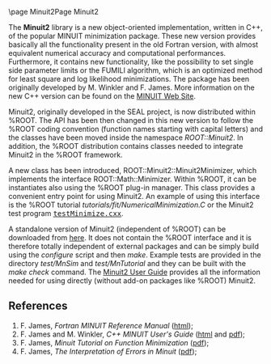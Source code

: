 \page Minuit2Page Minuit2

The **Minuit2** library is a new object-oriented implementation, written in C++,
of the popular MINUIT minimization package. These new version provides basically
all the functionality present in the old Fortran version, with almost equivalent
numerical accuracy and computational performances. Furthermore, it contains new
functionality, like the possibility to set single side parameter limits or the
FUMILI algorithm, which is an optimized method for least square and log likelihood
minimizations. The package has been originally developed by M. Winkler and F. James.
More information on the new C++ version can be found on the
[MINUIT Web Site](http://www.cern.ch/minuit).

Minuit2, originally developed in the SEAL project, is now distributed within %ROOT.
The API has been then changed in this new version to follow the %ROOT coding convention
(function names starting with capital letters) and the classes have been moved inside
the namespace _ROOT::Minuit2_. In addition, the %ROOT distribution contains classes
needed to integrate Minuit2 in the %ROOT framework.

A new class has been introduced, ROOT::Minuit2::Minuit2Minimizer, which implements
the interface ROOT::Math::Minimizer. Within %ROOT, it can be instantiates also using
the %ROOT plug-in manager. This class provides a convenient entry point for using Minuit2\.
An example of using this interface is the %ROOT tutorial _tutorials/fit/NumericalMinimization.C_
or the Minuit2 test program
[<tt>testMinimize.cxx</tt>](https://github.com/cxx-hep/root-cern/blob/master/math/minuit2/test/testMinimize.cxx).

A standalone version of Minuit2 (independent of %ROOT) can be downloaded from
[here](http://www.cern.ch/mathlibs/sw/5_34_14/Minuit2/Minuit2-5.34.14.tar.gz).
It does not contain the %ROOT interface and it is therefore
totally independent of external packages and can be simply build using the _configure_ script
and then _make_. Example tests are provided in the directory _test/MnSim_ and _test/MnTutorial_
and they can be built with the _make check_ command.
The [Minuit2 User Guide](https://root.cern.ch/root/htmldoc/guides/minuit2/Minuit2.html)
provides all the information needed for using directly (without add-on packages like %ROOT) Minuit2.

## References

1.  F. James, _Fortran MINUIT Reference Manual_ ([html](https://cern-tex.web.cern.ch/cern-tex/minuit/minmain.html));
2.  F. James and M. Winkler, _C++ MINUIT User's Guide_ ([html](https://root.cern.ch/root/htmldoc/guides/minuit2/Minuit2.html) and [pdf](https://root.cern.ch/root/htmldoc/guides/minuit2/Minuit2.pdf));
3.  F. James, _Minuit Tutorial on Function Minimization_ ([pdf](http://seal.cern.ch/documents/minuit/mntutorial.pdf));
4.  F. James, _The Interpretation of Errors in Minuit_ ([pdf](http://seal.cern.ch/documents/minuit/mnerror.pdf));
